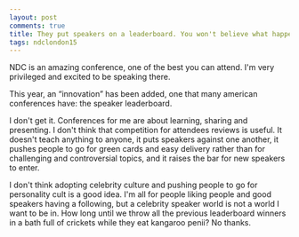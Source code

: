 ```yaml
---
layout: post
comments: true
title: They put speakers on a leaderboard. You won't believe what happened next!
tags: ndclondon15
---
```

NDC is an amazing conference, one of the best you can attend. I'm very privileged and excited to be speaking there.

This year, an “innovation” has been added, one that many american conferences have: the speaker leaderboard.

I don't get it. Conferences for me are about learning, sharing and presenting. I don't think that competition for attendees reviews is useful. It doesn't teach anything to anyone, it puts speakers against one another, it pushes people to go for green cards and easy delivery rather than for challenging and controversial topics, and it raises the bar for new speakers to enter.

I don't think adopting celebrity culture and pushing people to go for personality cult is a good idea. I'm all for people liking people and good speakers having a following, but a celebrity speaker world is not a world I want to be in. How long until we throw all the previous leaderboard winners in a bath full of crickets while they eat kangaroo penii? No thanks.